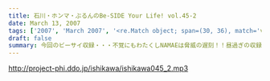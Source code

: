 ```yaml
---
title: 石川・ホンマ・ぶるんのBe-SIDE Your Life! vol.45-2
date: March 13, 2007
tags: ['2007', 'March 2007', '<re.Match object; span=(30, 36), match='vol.45'>']
draft: false
summary: 今回のビーサイ収録・・・不覚にもわたくしNAMAEは脅威の遅刻！！昼過ぎの収録になぜ人は遅刻するのか・・・ありえない社会生活にその理由はあるのか？今回のワケ理由は「パワプロ」！！普段、ゲームをやらない身にふりかかるストレスと負荷はすさまじいものがあり、極度の眼精・肩疲労で・・・と言い訳はいくらでもできる！帰りにマツキヨで目薬買いました。充血してましてね・・・なんだかなぁ。NAMAE
---
```


http://project-phi.ddo.jp/ishikawa/ishikawa045_2.mp3
